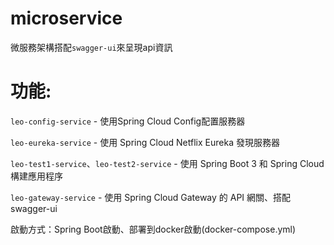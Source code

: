 # microservice
微服務架構搭配``swagger-ui``來呈現api資訊

# 功能:
``leo-config-service`` - 使用Spring Cloud Config配置服務器

``leo-eureka-service`` - 使用 Spring Cloud Netflix Eureka 發現服務器

``leo-test1-service``、``leo-test2-service`` - 使用 Spring Boot 3 和 Spring Cloud 構建應用程序

``leo-gateway-service`` - 使用 Spring Cloud Gateway 的 API 網關、搭配swagger-ui

啟動方式：Spring Boot啟動、部署到docker啟動(docker-compose.yml)
